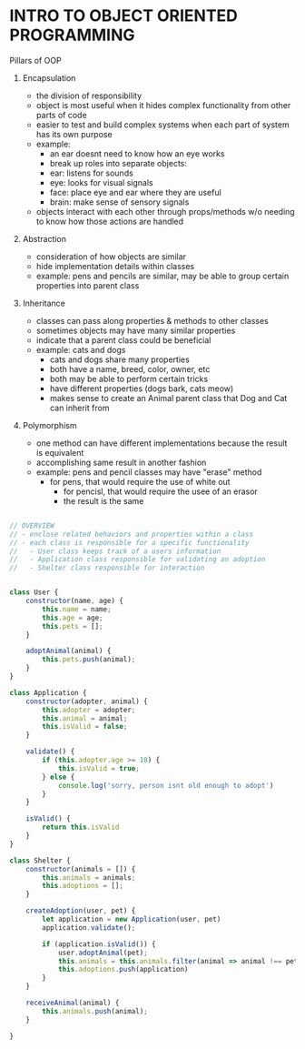 # INTRO TO OBJECT ORIENTED PROGRAMMING


Pillars of OOP

1. Encapsulation
	 - the division of responsibility
	 - object is most useful when it hides complex functionality from other parts of code
	 - easier to test and build complex systems when each part of system has its own purpose
	 - example: 
	 	 - an ear doesnt need to know how an eye works
		 - break up roles into separate objects:
		 - ear: listens for sounds
		 - eye: looks for visual signals
		 - face: place eye and ear where they are useful
		 - brain: make sense of sensory signals
	 - objects interact with each other through props/methods w/o needing to know how those actions are handled


2. Abstraction
	 - consideration of how objects are similar 
	 - hide implementation details within classes
	 - example: pens and pencils are similar, may be able to group certain properties into parent class


3. Inheritance
	 - classes can pass along properties & methods to other classes
	 - sometimes objects may have many similar properties
	 - indicate that a parent class could be beneficial
	 - example: cats and dogs
	 	 - cats and dogs share many properties
		 - both have a name, breed, color, owner, etc
		 - both may be able to perform certain tricks
		 - have different properties (dogs bark, cats meow)
		 - makes sense to create an Animal parent class that Dog and Cat can inherit from


4. Polymorphism
	 - one method can have different implementations because the result is equivalent
	 - accomplishing same result in another fashion
	 - example: pens and pencil classes may have "erase" method
	   - for pens, that would require the use of white out
		 - for pencisl, that would require the usee of an erasor
		 - the result is the same



```js

// OVERVIEW
// - enclose related behaviors and properties within a class
// - each class is responsible for a specific functionality
// 	 - User class keeps track of a users information
//   - Application class responsible for validating an adoption
//   - Shelter class responsible for interaction


class User {
	constructor(name, age) {
		this.name = name;
		this.age = age;
		this.pets = [];
	}

	adoptAnimal(animal) {
		this.pets.push(animal);
	}
}

class Application {
	constructor(adopter, animal) {
		this.adopter = adopter;
		this.animal = animal;
		this.isValid = false;
	}

	validate() {
		if (this.adopter.age >= 18) {
			this.isValid = true;
		} else {
			console.log('sorry, person isnt old enough to adopt')
		}
	}

	isValid() {
		return this.isValid
	}
}

class Shelter {
	constructor(animals = []) {
		this.animals = animals;
		this.adoptions = [];
	}

	createAdoption(user, pet) {
		let application = new Application(user, pet)
		application.validate();

		if (application.isValid()) {
			user.adoptAnimal(pet);
			this.animals = this.animals.filter(animal => animal !== pet)
			this.adoptions.push(application)
		}
	}

	receiveAnimal(animal) {
		this.animals.push(animal);
	}

}

```